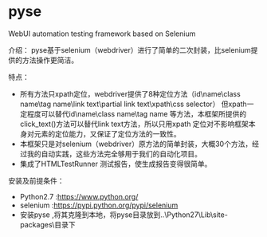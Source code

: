 # pyse
WebUI automation testing framework based on Selenium

介绍：
  pyse基于selenium（webdriver）进行了简单的二次封装，比selenium提供的方法操作更简洁。
  
特点：
* 所有方法只xpath定位，webdriver提供了8种定位方法（id\name\class name\tag name\link text\partial link text\xpath\css selector）
但xpath一定程度可以替代id\name\class name\tag name 等方法，本框架所提供的click_text()方法可以替代link text方法，所以只用xpath
定位对不影响框架本身对元素的定位能力，又保证了定位方法的一致性。
* 本框架只是对selenium（webdriver）原方法的简单封装，大概30个方法，经过我的自动实践，这些方法完全够用于我们的自动化项目。
* 集成了HTMLTestRunner 测试报告，使生成报告变得很简单。

安装及前提条件：
* Python2.7 :https://www.python.org/
* selenium  :https://pypi.python.org/pypi/selenium
* 安装pyse ,将其克隆到本地，将pyse目录放到..\Python27\Lib\site-packages\目录下







